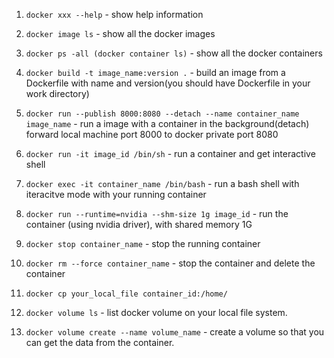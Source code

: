 01. `docker xxx --help` - show help information
02. `docker image ls` - show all the docker images
3. `docker ps -all (docker container ls)` - show all the docker containers
4. `docker build -t image_name:version .` - build an image from a Dockerfile with name and version(you should have Dockerfile in your work directory)
5. `docker run --publish 8000:8080 --detach --name container_name image_name` - run a image with a container in the background(detach) forward local machine port 8000 to docker private port 8080
06.  `docker run -it image_id /bin/sh` - run a container and get interactive shell
07.  `docker exec -it container_name /bin/bash` - run a bash shell with iteracitve mode with your running container
08. `docker run --runtime=nvidia --shm-size 1g image_id` - run the container (using nvidia driver), with shared memory 1G
09.    `docker stop container_name` - stop the running container

10.  `docker rm --force container_name` - stop the container and delete the container
11.  `docker cp your_local_file container_id:/home/`
12.  `docker volume ls` - list docker volume on your local file system.
13.  `docker volume create --name volume_name` - create a volume so that you can get the data from the container.
